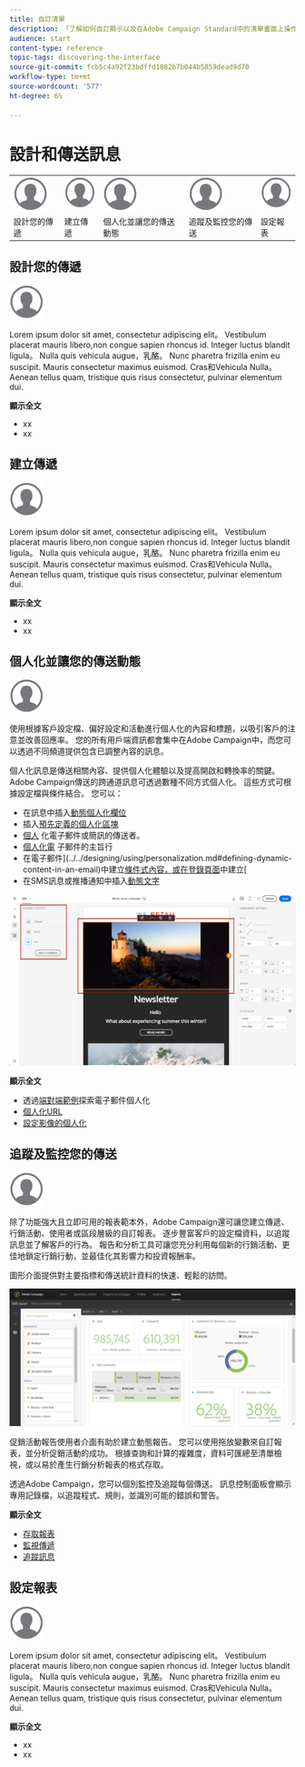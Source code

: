```yaml
---
title: 自訂清單
description: 「了解如何自訂顯示以及在Adobe Campaign Standard中的清單畫面上操作：排序、篩選、刪除或複製元素。 列出螢幕，顯示一或多個指定資源的元素。」
audience: start
content-type: reference
topic-tags: discovering-the-interface
source-git-commit: fcb5c4a92f23bdffd1082b7b044b5859dead9d70
workflow-type: tm+mt
source-wordcount: '577'
ht-degree: 6%

---
```



# 設計和傳送訊息

<table>
<tr>
    <td valign="top">
        <a href="../../start/using/work-with-audiences.md"><img width="60px" alt="條件" src="assets/icon_profile.svg"/></a>
    </td>
    <td valign="top">
        <a href="../../api/using/creating-a-service.md"><img width="60px" alt="條件" src="assets/icon_profile.svg"/></a>
    </td>
    <td valign="top">
        <a href="../../api/using/interacting-with-custom-resources.md"><img width="60px" alt="條件" src="assets/icon_profile.svg"/></a>
    </td>
    <td valign="top">
        <a href="../../api/using/interacting-with-marketing-history.md"><img width="60px" alt="條件" src="assets/icon_profile.svg"/></a>
    </td>
    <td valign="top">
        <a href="../../api/using/interacting-with-marketing-history.md"><img width="60px" alt="條件" src="assets/icon_profile.svg"/></a>
    </td>
</tr>
<tr>
<td>設計您的傳遞</td>
<td>建立傳遞</td>
<td>個人化並讓您的傳送動態</td>
<td>追蹤及監控您的傳送</td>
<td>設定報表</td>
</tr>
</table>

## 設計您的傳遞

<img width="60px" alt="條件" src="assets/icon_profile.svg"/>

Lorem ipsum dolor sit amet, consectetur adipiscing elit。 Vestibulum placerat mauris libero,non congue sapien rhoncus id. Integer luctus blandit ligula。 Nulla quis vehicula augue，乳酪。 Nunc pharetra frizilla enim eu suscipit. Mauris consectetur maximus euismod. Cras和Vehicula Nulla。 Aenean tellus quam, tristique quis risus consectetur, pulvinar elementum dui.

**顯示全文**

* xx
* xx

## 建立傳遞

<img width="60px" alt="條件" src="assets/icon_profile.svg"/>

Lorem ipsum dolor sit amet, consectetur adipiscing elit。 Vestibulum placerat mauris libero,non congue sapien rhoncus id. Integer luctus blandit ligula。 Nulla quis vehicula augue，乳酪。 Nunc pharetra frizilla enim eu suscipit. Mauris consectetur maximus euismod. Cras和Vehicula Nulla。 Aenean tellus quam, tristique quis risus consectetur, pulvinar elementum dui.

**顯示全文**

* xx
* xx

## 個人化並讓您的傳送動態

<img width="60px" alt="條件" src="assets/icon_profile.svg"/>

使用根據客戶設定檔、偏好設定和活動進行個人化的內容和標題，以吸引客戶的注意並改善回應率。 您的所有用戶端資訊都會集中在Adobe Campaign中，而您可以透過不同頻道提供包含已調整內容的訊息。

個人化訊息是傳送相關內容、提供個人化體驗以及提高開啟和轉換率的關鍵。 Adobe Campaign傳送的跨通道訊息可透過數種不同方式個人化。 這些方式可根據設定檔與條件結合。 您可以：

* 在訊息中插入[動態個人化欄位](../../designing/using/personalization.md#inserting-a-personalization-field)
* 插入[預先定義的個人化區塊](../../designing/using/personalization.md#adding-a-content-block)
* [個人](../../designing/using/subject-line.md) 化電子郵件或簡訊的傳送者。
* [個人化電](../../designing/using/subject-line.md) 子郵件的主旨行
* 在電子郵件](../../designing/using/personalization.md#defining-dynamic-content-in-an-email)中建立[條件式內容，或在登錄頁面](../../channels/using/designing-a-landing-page.md#defining-dynamic-content-in-a-landing-page)中建立[
* 在SMS訊息或推播通知中插入[動態文字](../../channels/using/defining-dynamic-text.md)

![](assets/delivery_content_43.png)

**顯示全文**

* 透過[端對端範例](../../designing/using/personalization.md#example-email-personalization)探索電子郵件個人化
* [個人化URL](../../designing/using/personalization.md#personalizing-urls)
* [設定影像的個人化](../../designing/using/personalization.md#personalizing-an-image-source)

## 追蹤及監控您的傳送

<img width="60px" alt="條件" src="assets/icon_profile.svg"/>

除了功能強大且立即可用的報表範本外，Adobe Campaign還可讓您建立傳遞、行銷活動、使用者或區段層級的自訂報表。 逐步豐富客戶的設定檔資料，以追蹤訊息並了解客戶的行為。 報告和分析工具可讓您充分利用每個新的行銷活動、更佳地鎖定行銷行動，並最佳化其影響力和投資報酬率。

圖形介面提供對主要指標和傳送統計資料的快速、輕鬆的訪問。

![](assets/dynamic_report_intro.png)

促銷活動報告使用者介面有助於建立動態報告。 您可以使用拖放變數來自訂報表，並分析促銷活動的成功。 根據查詢和計算的複雜度，資料可匯總至清單檢視，或以易於產生行銷分析報表的格式存取。

透過Adobe Campaign，您可以個別監控及追蹤每個傳送。 訊息控制面板會顯示專用記錄檔，以追蹤程式、規則，並識別可能的錯誤和警告。


**顯示全文**

* [存取報表](../../reporting/using/about-dynamic-reports.md)
* [監視傳遞](../../sending/using/monitoring-a-delivery.md)
* [追蹤訊息](../../sending/using/tracking-messages.md)

## 設定報表

<img width="60px" alt="條件" src="assets/icon_profile.svg"/>

Lorem ipsum dolor sit amet, consectetur adipiscing elit。 Vestibulum placerat mauris libero,non congue sapien rhoncus id. Integer luctus blandit ligula。 Nulla quis vehicula augue，乳酪。 Nunc pharetra frizilla enim eu suscipit. Mauris consectetur maximus euismod. Cras和Vehicula Nulla。 Aenean tellus quam, tristique quis risus consectetur, pulvinar elementum dui.

**顯示全文**

* xx
* xx
